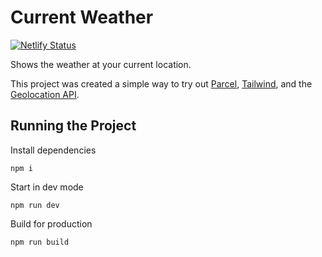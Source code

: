 # Current Weather

[![Netlify Status](https://api.netlify.com/api/v1/badges/40d9984c-3c23-4f9f-999d-9f5416101403/deploy-status)](https://app.netlify.com/sites/sad-swanson-f72f49/deploys)

Shows the weather at your current location.

This project was created a simple way to try out [Parcel](https://parceljs.org/), [Tailwind](https://tailwindcss.com), and the [Geolocation API](https://developer.mozilla.org/en-US/docs/Web/API/Geolocation_API).

## Running the Project

Install dependencies

```shell
npm i
```

Start in dev mode

```shell
npm run dev
```

Build for production

```shell
npm run build
```
